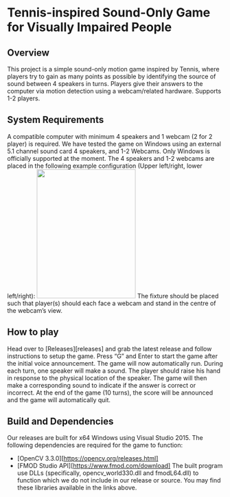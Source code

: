 # Tennis-inspired Sound-Only Game for Visually Impaired People
## Overview
This project is a simple sound-only motion game inspired by Tennis, where players try to gain as many points as possible by identifying the source of sound between 4 speakers in turns. Players give their answers to the computer via motion detection using a webcam/related hardware. 
Supports 1-2 players.
## System Requirements
A compatible computer with minimum 4 speakers and 1 webcam (2 for 2 player) is required. 
We have tested the game on Windows using an external 5.1 channel sound card 4 speakers, and 1-2 Webcams.
Only Windows is officially supported at the moment.
The 4 speakers and 1-2 webcams are placed in the following example configuration (Upper left/right, lower left/right):
<img src="https://i.imgur.com/UlKfSiJ.jpg" width="230" height="300"> 
The fixture should be placed such that player(s) should each face a webcam and stand in the centre of the webcam’s view. 
## How to play
Head over to [Releases][releases] and grab the latest release and follow instructions to setup the game.
Press “G” and Enter to start the game after the initial voice announcement.
The game will now automatically run. During each turn, one speaker will make a sound. The player should raise his hand in response to the physical location of the speaker. The game will then make a corresponding sound to indicate if the answer is correct or incorrect.
At the end of the game (10 turns), the score will be announced and the game will automatically quit.
## Build and Dependencies
Our releases are built for x64 Windows using Visual Studio 2015.
The following dependencies are required for the game to function:
- [OpenCV 3.3.0][https://opencv.org/releases.html]
- [FMOD Studio API][https://www.fmod.com/download]
The built program use DLLs (specifically, opencv_world330.dll and fmodL64.dll) to function which we do not include in our release or source. You may find these libraries available in the links above.
